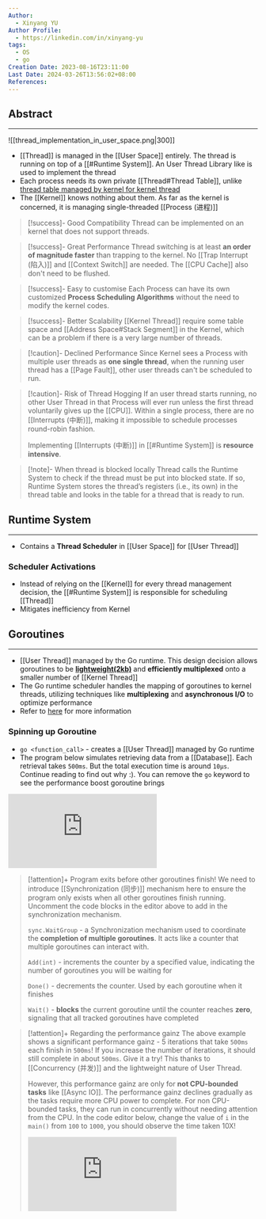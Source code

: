 ```yaml
---
Author:
  - Xinyang YU
Author Profile:
  - https://linkedin.com/in/xinyang-yu
tags:
  - OS
  - go
Creation Date: 2023-08-16T23:11:00
Last Date: 2024-03-26T13:56:02+08:00
References: 
---
```

## Abstract
---
![[thread_implementation_in_user_space.png|300]]

- [[Thread]] is managed in the [[User Space]] entirely. The thread is running on top of a [[#Runtime System]]. An User Thread Library like is used to implement the thread
- Each process needs its own private [[Thread#Thread Table]], unlike [thread table managed by kernel for kernel thread](thread_implementation_in_kernel_space.png)
- The [[Kernel]] knows nothing about them. As far as the kernel is concerned, it is managing single-threaded [[Process (进程)]]

>[!success]- Good Compatibility
> Thread can be implemented on an kernel that does not support threads.

>[!success]- Great Performance
> Thread switching is at least **an order of magnitude faster** than trapping to the kernel. No [[Trap Interrupt (陷入)]] and [[Context Switch]] are needed. The [[CPU Cache]] also don't need to be flushed.

>[!success]- Easy to customise
> Each Process can have its own customized **Process Scheduling Algorithms** without the need to modify the kernel codes.

>[!success]- Better Scalability
> [[Kernel Thread]] require some table space and [[Address Space#Stack Segment]] in the Kernel, which can be a problem if there is a very large number of threads.

>[!caution]- Declined Performance
> Since Kernel sees a Process with multiple user threads as **one single thread**, when the running user thread has a [[Page Fault]], other user threads can't be scheduled to run.

>[!caution]- Risk of Thread Hogging
> If an user thread starts running, no other User Thread in that Process will ever run unless the first thread voluntarily gives up the [[CPU]]. Within a single process, there are no [[Interrupts (中断)]], making it impossible to schedule processes round-robin fashion.
> 
> Implementing [[Interrupts (中断)]] in [[#Runtime System]] is **resource intensive**.

>[!note]- When thread is blocked locally
> Thread calls the Runtime System to check if the thread must be put into blocked state. If so, Runtime System stores the thread’s registers (i.e., its own) in the thread table and looks in the table for a thread that is ready to run.


## Runtime System
---
- Contains a **Thread Scheduler** in [[User Space]] for [[User Thread]]
### Scheduler Activations
- Instead of relying on the [[Kernel]] for every thread management decision, the [[#Runtime System]]  is responsible for scheduling [[Thread]]
- Mitigates inefficiency from Kernel


## Goroutines
---
- [[User Thread]] managed by the Go runtime. This design decision allows goroutines to be **[lightweight(2kb)](https://github.com/golang/go/blob/f296b7a6f045325a230f77e9bda1470b1270f817/src/runtime/stack.go#L72)** and **efficiently multiplexed** onto a smaller number of [[Kernel Thread]]
- The Go runtime scheduler handles the mapping of goroutines to kernel threads, utilizing techniques like **multiplexing** and **asynchronous I/O** to optimize performance
- Refer to [here](https://granulate.io/blog/deep-dive-into-golang-performance/) for more information

### Spinning up Goroutine
- `go <function_call>` - creates a [[User Thread]] managed by Go runtime
- The program below simulates retrieving data from a [[Database]]. Each retrieval takes `500ms`. But the total execution time is around `10µs`. Continue reading to find out why :). You can remove the `go` keyword to see the performance boost goroutine brings

<div class="onecompilerCode-wrapper">
<iframe
 class="onecompilerCode"
 frameBorder="0" 
 src="https://onecompiler.com/embed/java/427t7cdqw?codeChangeEvent=true&theme=dark&hideLanguageSelection=true&hideNew=true&hideNewFileOption=true&availableLanguages=true&hideTitle=true&hideStdin=true" 
 ></iframe>
 </div>


>[!attention]+ Program exits before other goroutines finish!
> We need to introduce [[Synchronization (同步)]] mechanism here to ensure the program only exists when all other goroutines finish running. Uncomment the code blocks in the editor above to add in the synchronization mechanism.
> 
> `sync.WaitGroup` - a Synchronization mechanism used to coordinate the **completion of multiple goroutines**. It acts like a counter that multiple goroutines can interact with.
> 
> `Add(int)` - increments the counter by a specified value, indicating the number of goroutines you will be waiting for
> 
> `Done()` - decrements the counter. Used by each goroutine when it finishes
> 
> `Wait()` - **blocks** the current goroutine until the counter reaches **zero**, signaling that all tracked goroutines have completed

>[!attention]+ Regarding the performance gainz
> The above example shows a significant performance gainz - 5 iterations that take `500ms` each finish in `500ms`! If you increase the number of iterations, it should still complete in about `500ms`. Give it a try! This thanks to [[Concurrency (并发)]] and the lightweight nature of User Thread.
> 
> However, this performance gainz are only for **not CPU-bounded tasks** like [[Async IO]]. The performance gainz declines gradually as the tasks require more CPU power to complete. For non CPU-bounded tasks, they can run in concurrently without needing attention from the CPU. In the code editor below, change the value of `i` in the `main()` from `100` to `1000`, you should observe the time taken 10X!
> <div class="onecompilerCode-wrapper"><iframe class="onecompilerCode" frameBorder="0"  src="https://onecompiler.com/embed/java/4287wrd8f?codeChangeEvent=true&theme=dark&hideLanguageSelection=true&hideNew=true&hideNewFileOption=true&availableLanguages=true&hideTitle=true&hideStdin=true" ></iframe></div>




